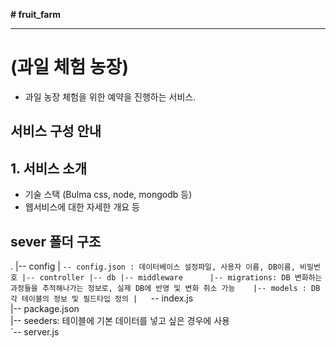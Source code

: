 **# fruit_farm**


<hr />

# (과일 체험 농장)
- 과일 농장 체험을 위한 예약을 진행하는 서비스.


## 서비스 구성 안내

## 1. 서비스 소개

- 기술 스택 (Bulma css, node, mongodb 등)
- 웹서비스에 대한 자세한 개요 등

## sever 폴더 구조 
.
|-- config
|   `-- config.json : 데이터베이스 설정파일, 사용자 이름, DB이름, 비밀번호
|-- controller
|-- db
|-- middleware     
|-- migrations: DB 변화하는 과정들을 추적해나가는 정보로, 실제 DB에 반영 및 변화 취소 가능   
|-- models : DB 각 테이블의 정보 및 필드타입 정의
|   `-- index.js   
|-- package.json   
|-- seeders: 테이블에 기본 데이터를 넣고 싶은 경우에 사용        
`-- server.js